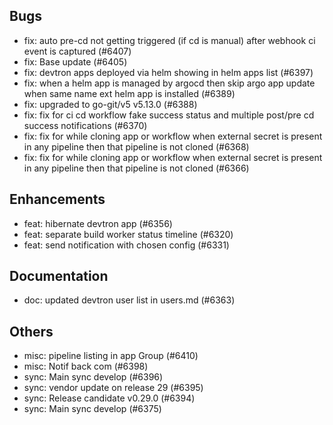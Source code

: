 ## Bugs
- fix: auto pre-cd not getting triggered (if cd is manual) after webhook ci event is captured (#6407)
- fix: Base update (#6405)
- fix: devtron apps deployed via helm showing in helm apps list (#6397)
- fix: when a helm app is managed by argocd then skip argo app update when same name ext helm app is installed (#6389)
- fix: upgraded to go-git/v5 v5.13.0 (#6388)
- fix: fix for ci cd workflow fake success status and multiple post/pre cd success notifications (#6370)
- fix: fix for while cloning app or workflow when external secret is present in any pipeline then that pipeline is not cloned (#6368)
- fix: fix for while cloning app or workflow when external secret is present in any pipeline then that pipeline is not cloned (#6366)
## Enhancements
- feat: hibernate devtron app (#6356)
- feat: separate build worker status timeline (#6320)
- feat: send notification with chosen config (#6331)
## Documentation
- doc: updated devtron user list in users.md (#6363)
## Others
- misc: pipeline listing in app Group (#6410)
- misc: Notif back com (#6398)
- sync: Main sync develop (#6396)
- sync: vendor update on release 29 (#6395)
- sync: Release candidate v0.29.0 (#6394)
- sync: Main sync develop (#6375)
